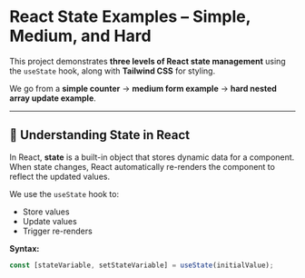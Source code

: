 # React State Examples – Simple, Medium, and Hard

This project demonstrates **three levels of React state management** using the `useState` hook, along with **Tailwind CSS** for styling.

We go from a **simple counter** → **medium form example** → **hard nested array update example**.

---

## 📖 Understanding State in React

In React, **state** is a built-in object that stores dynamic data for a component.  
When state changes, React automatically re-renders the component to reflect the updated values.

We use the `useState` hook to:
- Store values
- Update values
- Trigger re-renders

**Syntax:**
```javascript
const [stateVariable, setStateVariable] = useState(initialValue);
